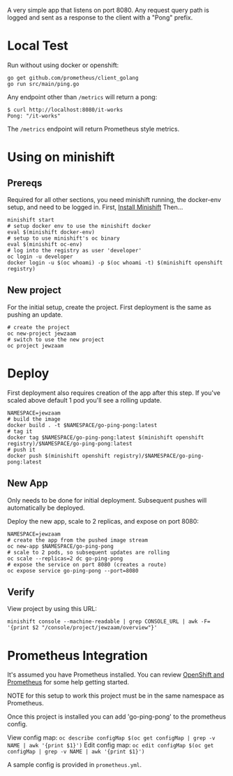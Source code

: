 A very simple app that listens on port 8080.
Any request query path is logged and sent as a response to the client with a "Pong" prefix.

# Local Test
Run without using docker or openshift:

```
go get github.com/prometheus/client_golang
go run src/main/ping.go
```

Any endpoint other than `/metrics` will return a pong:

```
$ curl http://localhost:8080/it-works
Pong: "/it-works"
```

The `/metrics` endpoint will return Prometheus style metrics.

# Using on minishift

## Prereqs
Required for all other sections, you need minishift running, the docker-env setup, and need to be logged in.
First, [Install Minishift](https://docs.openshift.org/latest/minishift/getting-started/installing.html)
Then...
```
minishift start
# setup docker env to use the minishift docker
eval $(minishift docker-env)
# setup to use minishift's oc binary
eval $(minishift oc-env)
# log into the registry as user 'developer'
oc login -u developer
docker login -u $(oc whoami) -p $(oc whoami -t) $(minishift openshift registry)
```

## New project
For the initial setup, create the project.  First deployment is the same as pushing an update.
```
# create the project
oc new-project jewzaam
# switch to use the new project
oc project jewzaam
```

# Deploy
First deployment also requires creation of the app after this step.
If you've scaled above default 1 pod you'll see a rolling update.
```
NAMESPACE=jewzaam
# build the image
docker build . -t $NAMESPACE/go-ping-pong:latest
# tag it
docker tag $NAMESPACE/go-ping-pong:latest $(minishift openshift registry)/$NAMESPACE/go-ping-pong:latest
# push it
docker push $(minishift openshift registry)/$NAMESPACE/go-ping-pong:latest
```

## New App
Only needs to be done for initial deployment.  Subsequent pushes will automatically be deployed.

Deploy the new app, scale to 2 replicas, and expose on port 8080:
```
NAMESPACE=jewzaam
# create the app from the pushed image stream
oc new-app $NAMESPACE/go-ping-pong
# scale to 2 pods, so subsequent updates are rolling
oc scale --replicas=2 dc go-ping-pong
# expose the service on port 8080 (creates a route)
oc expose service go-ping-pong --port=8080
```

## Verify
View project by using this URL:
```
minishift console --machine-readable | grep CONSOLE_URL | awk -F= '{print $2 "/console/project/jewzaam/overview"}'
```

# Prometheus Integration
It's assumed you have Prometheus installed.  You can review [OpenShift and Prometheus](https://www.robustperception.io/openshift-and-prometheus/) for some help getting started.

NOTE for this setup to work this project must be in the same namespace as Prometheus.

Once this project is installed you can add 'go-ping-pong' to the prometheus config.

View config map:  `oc describe configMap $(oc get configMap | grep -v NAME | awk '{print $1}')`
Edit config map:  `oc edit configMap $(oc get configMap | grep -v NAME | awk '{print $1}')`

A sample config is provided in `prometheus.yml`.

